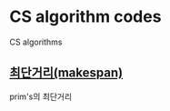 # CS algorithm codes
CS algorithms


## [최단거리(makespan)](https://github.com/kim-taehee/Advanced--code-in-Python/blob/master/CS/makespan.ipynb)  
prim's의 최단거리 
